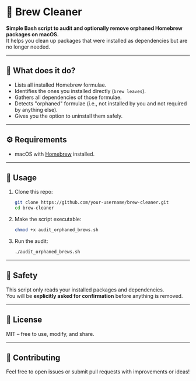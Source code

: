 # 🧼 Brew Cleaner

**Simple Bash script to audit and optionally remove orphaned Homebrew packages on macOS.**  
It helps you clean up packages that were installed as dependencies but are no longer needed.

---

## 🧠 What does it do?

- Lists all installed Homebrew formulae.
- Identifies the ones you installed directly (`brew leaves`).
- Gathers all dependencies of those formulae.
- Detects "orphaned" formulae (i.e., not installed by you and not required by anything else).
- Gives you the option to uninstall them safely.

---

## ⚙️ Requirements

- macOS with [Homebrew](https://brew.sh) installed.

---

## 🚀 Usage

1. Clone this repo:

    ```bash
    git clone https://github.com/your-username/brew-cleaner.git
    cd brew-cleaner
    ```

2. Make the script executable:

    ```bash
    chmod +x audit_orphaned_brews.sh
    ```

3. Run the audit:

    ```bash
    ./audit_orphaned_brews.sh
    ```

---

## 🔐 Safety

This script only reads your installed packages and dependencies.  
You will be **explicitly asked for confirmation** before anything is removed.

---

## 📄 License

MIT – free to use, modify, and share.

---

## 🤝 Contributing

Feel free to open issues or submit pull requests with improvements or ideas!

